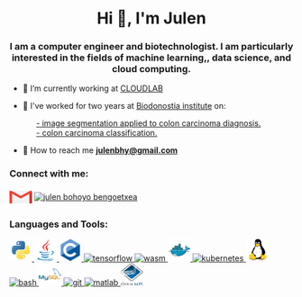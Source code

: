 <h1 align="center">Hi 👋, I'm Julen</h1>
<h3 align="center">I am a computer engineer and biotechnologist. I am particularly interested in the fields of machine learning,, data science, and cloud computing.</h3>

- 🔭 I’m currently working at [CLOUDLAB](https://cloudlab.urv.cat/) 

- 🔭 I've worked for two years at [Biodonostia institute](https://www.biodonostia.org/en/) on:
<br /><ul>[- image segmentation applied to colon carcinoma diagnosis.](https://github.com/julenbhy/biomedical_segmentation)
<br />[- colon carcinoma classification.](https://github.com/julenbhy/carcinoma_classification)</ul>

- 📧 How to reach me **julenbhy@gmail.com**

<h3 align="left">Connect with me:</h3>
<p align="left">
<a href="mailto:julenbhy@gmail.com" target="blank"><img align="center" src="https://github.com/julenbhy/julenbhy/blob/main/src/icons/gmail.png" alt="julen bohoyo bengoetxea" height="30" width="40" /></a>
<a href="https://es.linkedin.com/in/julen-bohoyo-bengoetxea-b4521b185" target="blank"><img align="center" src="https://raw.githubusercontent.com/rahuldkjain/github-profile-readme-generator/master/src/images/icons/Social/linked-in-alt.svg" alt="julen bohoyo bengoetxea" height="30" width="40" /></a>
</p>

<h3 align="left">Languages and Tools:</h3>
<p align="left"> 

 <a href="https://www.python.org" target="_blank" rel="noreferrer"> <img src="https://raw.githubusercontent.com/devicons/devicon/master/icons/python/python-original.svg" alt="python" width="40" height="40"/> </a> 
 <a href="https://www.java.com" target="_blank" rel="noreferrer"> <img src="https://raw.githubusercontent.com/devicons/devicon/master/icons/java/java-original.svg" alt="java" width="40" height="40"/> </a> 
 <a href="https://www.cprogramming.com/" target="_blank" rel="noreferrer"> <img src="https://raw.githubusercontent.com/devicons/devicon/master/icons/c/c-original.svg" alt="c" width="40" height="40"/> </a>
 <a href="https://www.tensorflow.org" target="_blank" rel="noreferrer"> <img src="https://www.vectorlogo.zone/logos/tensorflow/tensorflow-icon.svg" alt="tensorflow" width="40" height="40"/> </a> 
  <a href="https://webassembly.org/" target="_blank" rel="noreferrer"> <img src="https://www.vectorlogo.zone/logos/webassembly/webassembly-icon.svg" alt="wasm" width="40" height="40"/> </a> 
 <a href="https://www.docker.com" target="_blank" rel="noreferrer"> <img src="https://raw.githubusercontent.com/devicons/devicon/master/icons/docker/docker-original.svg" alt="docker" width="40" height="40"/> </a> 
 <a href="https://kubernetes.io" target="_blank" rel="noreferrer"> <img src="https://avatars.githubusercontent.com/u/13629408?s=200&v=4" alt="kubernetes" width="40" height="40"/> </a> 
 <a href="https://www.linux.org/" target="_blank" rel="noreferrer"> <img src="https://raw.githubusercontent.com/devicons/devicon/master/icons/linux/linux-original.svg" alt="linux" width="40" height="40"/> </a> 
 <a href="https://www.gnu.org/software/bash/" target="_blank" rel="noreferrer"> <img src="https://www.vectorlogo.zone/logos/gnu_bash/gnu_bash-icon.svg" alt="bash" width="40" height="40"/> </a> 
 <a href="https://www.mysql.com/" target="_blank"> <img src="https://raw.githubusercontent.com/devicons/devicon/master/icons/mysql/mysql-original-wordmark.svg" alt="mysql" width="40" height="40"/> </a> 
 <a href="https://git-scm.com/" target="_blank" rel="noreferrer"> <img src="https://www.vectorlogo.zone/logos/git-scm/git-scm-icon.svg" alt="git" width="40" height="40"/> </a> 
 <a href="https://www.mathworks.com/" target="_blank" rel="noreferrer"> <img src="https://upload.wikimedia.org/wikipedia/commons/2/21/Matlab_Logo.png" alt="matlab" width="40" height="40"/> </a> 
 <a href="https://www.open-mpi.org/" target="_blank" rel="noreferrer"> <img src="https://github.com/julenbhy/julenbhy/blob/main/src/icons/mpi.png" alt="mpi" width="40" height="40"/> </a> 
</p>

